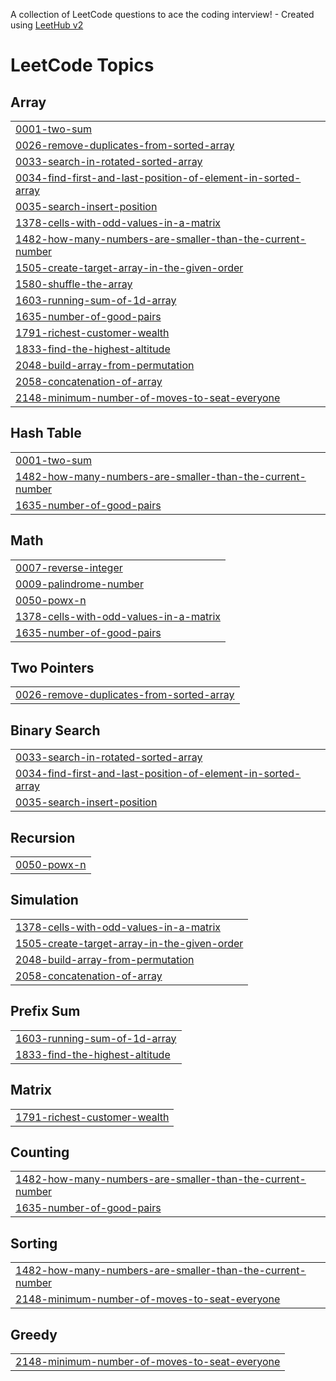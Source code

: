 A collection of LeetCode questions to ace the coding interview! - Created using [LeetHub v2](https://github.com/arunbhardwaj/LeetHub-2.0)
<!---LeetCode Topics Start-->
# LeetCode Topics
## Array
|  |
| ------- |
| [0001-two-sum](https://github.com/Deeksha224/Leetcode/tree/master/0001-two-sum) |
| [0026-remove-duplicates-from-sorted-array](https://github.com/Deeksha224/Leetcode/tree/master/0026-remove-duplicates-from-sorted-array) |
| [0033-search-in-rotated-sorted-array](https://github.com/Deeksha224/Leetcode/tree/master/0033-search-in-rotated-sorted-array) |
| [0034-find-first-and-last-position-of-element-in-sorted-array](https://github.com/Deeksha224/Leetcode/tree/master/0034-find-first-and-last-position-of-element-in-sorted-array) |
| [0035-search-insert-position](https://github.com/Deeksha224/Leetcode/tree/master/0035-search-insert-position) |
| [1378-cells-with-odd-values-in-a-matrix](https://github.com/Deeksha224/Leetcode/tree/master/1378-cells-with-odd-values-in-a-matrix) |
| [1482-how-many-numbers-are-smaller-than-the-current-number](https://github.com/Deeksha224/Leetcode/tree/master/1482-how-many-numbers-are-smaller-than-the-current-number) |
| [1505-create-target-array-in-the-given-order](https://github.com/Deeksha224/Leetcode/tree/master/1505-create-target-array-in-the-given-order) |
| [1580-shuffle-the-array](https://github.com/Deeksha224/Leetcode/tree/master/1580-shuffle-the-array) |
| [1603-running-sum-of-1d-array](https://github.com/Deeksha224/Leetcode/tree/master/1603-running-sum-of-1d-array) |
| [1635-number-of-good-pairs](https://github.com/Deeksha224/Leetcode/tree/master/1635-number-of-good-pairs) |
| [1791-richest-customer-wealth](https://github.com/Deeksha224/Leetcode/tree/master/1791-richest-customer-wealth) |
| [1833-find-the-highest-altitude](https://github.com/Deeksha224/Leetcode/tree/master/1833-find-the-highest-altitude) |
| [2048-build-array-from-permutation](https://github.com/Deeksha224/Leetcode/tree/master/2048-build-array-from-permutation) |
| [2058-concatenation-of-array](https://github.com/Deeksha224/Leetcode/tree/master/2058-concatenation-of-array) |
| [2148-minimum-number-of-moves-to-seat-everyone](https://github.com/Deeksha224/Leetcode/tree/master/2148-minimum-number-of-moves-to-seat-everyone) |
## Hash Table
|  |
| ------- |
| [0001-two-sum](https://github.com/Deeksha224/Leetcode/tree/master/0001-two-sum) |
| [1482-how-many-numbers-are-smaller-than-the-current-number](https://github.com/Deeksha224/Leetcode/tree/master/1482-how-many-numbers-are-smaller-than-the-current-number) |
| [1635-number-of-good-pairs](https://github.com/Deeksha224/Leetcode/tree/master/1635-number-of-good-pairs) |
## Math
|  |
| ------- |
| [0007-reverse-integer](https://github.com/Deeksha224/Leetcode/tree/master/0007-reverse-integer) |
| [0009-palindrome-number](https://github.com/Deeksha224/Leetcode/tree/master/0009-palindrome-number) |
| [0050-powx-n](https://github.com/Deeksha224/Leetcode/tree/master/0050-powx-n) |
| [1378-cells-with-odd-values-in-a-matrix](https://github.com/Deeksha224/Leetcode/tree/master/1378-cells-with-odd-values-in-a-matrix) |
| [1635-number-of-good-pairs](https://github.com/Deeksha224/Leetcode/tree/master/1635-number-of-good-pairs) |
## Two Pointers
|  |
| ------- |
| [0026-remove-duplicates-from-sorted-array](https://github.com/Deeksha224/Leetcode/tree/master/0026-remove-duplicates-from-sorted-array) |
## Binary Search
|  |
| ------- |
| [0033-search-in-rotated-sorted-array](https://github.com/Deeksha224/Leetcode/tree/master/0033-search-in-rotated-sorted-array) |
| [0034-find-first-and-last-position-of-element-in-sorted-array](https://github.com/Deeksha224/Leetcode/tree/master/0034-find-first-and-last-position-of-element-in-sorted-array) |
| [0035-search-insert-position](https://github.com/Deeksha224/Leetcode/tree/master/0035-search-insert-position) |
## Recursion
|  |
| ------- |
| [0050-powx-n](https://github.com/Deeksha224/Leetcode/tree/master/0050-powx-n) |
## Simulation
|  |
| ------- |
| [1378-cells-with-odd-values-in-a-matrix](https://github.com/Deeksha224/Leetcode/tree/master/1378-cells-with-odd-values-in-a-matrix) |
| [1505-create-target-array-in-the-given-order](https://github.com/Deeksha224/Leetcode/tree/master/1505-create-target-array-in-the-given-order) |
| [2048-build-array-from-permutation](https://github.com/Deeksha224/Leetcode/tree/master/2048-build-array-from-permutation) |
| [2058-concatenation-of-array](https://github.com/Deeksha224/Leetcode/tree/master/2058-concatenation-of-array) |
## Prefix Sum
|  |
| ------- |
| [1603-running-sum-of-1d-array](https://github.com/Deeksha224/Leetcode/tree/master/1603-running-sum-of-1d-array) |
| [1833-find-the-highest-altitude](https://github.com/Deeksha224/Leetcode/tree/master/1833-find-the-highest-altitude) |
## Matrix
|  |
| ------- |
| [1791-richest-customer-wealth](https://github.com/Deeksha224/Leetcode/tree/master/1791-richest-customer-wealth) |
## Counting
|  |
| ------- |
| [1482-how-many-numbers-are-smaller-than-the-current-number](https://github.com/Deeksha224/Leetcode/tree/master/1482-how-many-numbers-are-smaller-than-the-current-number) |
| [1635-number-of-good-pairs](https://github.com/Deeksha224/Leetcode/tree/master/1635-number-of-good-pairs) |
## Sorting
|  |
| ------- |
| [1482-how-many-numbers-are-smaller-than-the-current-number](https://github.com/Deeksha224/Leetcode/tree/master/1482-how-many-numbers-are-smaller-than-the-current-number) |
| [2148-minimum-number-of-moves-to-seat-everyone](https://github.com/Deeksha224/Leetcode/tree/master/2148-minimum-number-of-moves-to-seat-everyone) |
## Greedy
|  |
| ------- |
| [2148-minimum-number-of-moves-to-seat-everyone](https://github.com/Deeksha224/Leetcode/tree/master/2148-minimum-number-of-moves-to-seat-everyone) |
<!---LeetCode Topics End-->